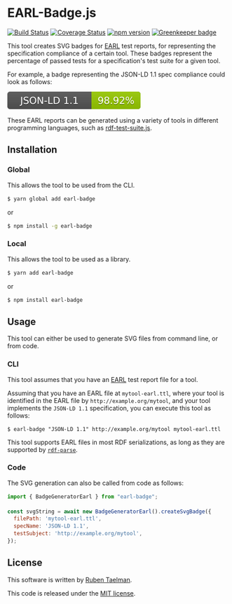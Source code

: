 # EARL-Badge.js

[![Build Status](https://travis-ci.org/rubensworks/earl-badge.js.svg?branch=master)](https://travis-ci.org/rubensworks/earl-badge.js)
[![Coverage Status](https://coveralls.io/repos/github/rubensworks/earl-badge.js/badge.svg?branch=master)](https://coveralls.io/github/rubensworks/earl-badge.js?branch=master)
[![npm version](https://badge.fury.io/js/earl-badge.svg)](https://www.npmjs.com/package/earl-badge) [![Greenkeeper badge](https://badges.greenkeeper.io/rubensworks/earl-badge.js.svg)](https://greenkeeper.io/)

This tool creates SVG badges for [EARL](https://www.w3.org/TR/EARL10-Schema/) test reports,
for representing the specification compliance of a certain tool.
These badges represent the percentage of passed tests for a specification's test suite for a given tool.

For example, a badge representing the JSON-LD 1.1 spec compliance could look as follows:

![EARL badge example](https://raw.githubusercontent.com/rubensworks/earl-badge.js/master/badge-example.svg?sanitize=true)

These EARL reports can be generated using a variety of tools in different programming languages,
such as [rdf-test-suite.js](https://github.com/rubensworks/rdf-test-suite.js).

## Installation

### Global

This allows the tool to be used from the CLI.

```bash
$ yarn global add earl-badge
```

or

```bash
$ npm install -g earl-badge
```

### Local

This allows the tool to be used as a library.

```bash
$ yarn add earl-badge
```

or

```bash
$ npm install earl-badge
```

## Usage

This tool can either be used to generate SVG files from command line,
or from code.

### CLI

This tool assumes that you have an [EARL](https://www.w3.org/TR/EARL10-Schema/) test report file for a tool.

Assuming that you have an EARL file at `mytool-earl.ttl`,
where your tool is identified in the EARL file by `http://example.org/mytool`,
and your tool implements the `JSON-LD 1.1` specification,
you can execute this tool as follows:

```
$ earl-badge "JSON-LD 1.1" http://example.org/mytool mytool-earl.ttl
``` 

This tool supports EARL files in most RDF serializations,
as long as they are supported by [`rdf-parse`](https://github.com/rubensworks/rdf-parse.js).

### Code

The SVG generation can also be called from code as follows:
```javascript
import { BadgeGeneratorEarl } from "earl-badge";

const svgString = await new BadgeGeneratorEarl().createSvgBadge({
  filePath: 'mytool-earl.ttl',
  specName: 'JSON-LD 1.1',
  testSubject: 'http://example.org/mytool',
});
```


## License
This software is written by [Ruben Taelman](http://rubensworks.net/).

This code is released under the [MIT license](http://opensource.org/licenses/MIT).
